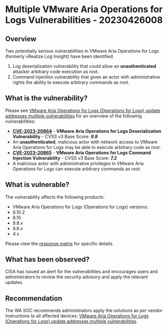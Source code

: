 # Multiple VMware Aria Operations for Logs Vulnerabilities - 20230426008

## Overview
Two potentially serious vulnerabilities in VMware Aria Operations for Logs (formerly vRealize Log Insight) have been identified.

1. Log deserialization vulnerability that could allow an **unauthenticated** attacker arbitrary code execution as root.
1. Command injection vulnerability that gives an actor with administrative rights the ability to execute arbitrary commands as root.

## What is the vulnerability?

Please see [VMware Aria Operations for Logs (Operations for Logs) update addresses multiple vulnerabilities](https://www.vmware.com/security/advisories/VMSA-2023-0007.html) for an overview of the following vulnerabilities:

- [**CVE-2023-20864**](https://cve.mitre.org/cgi-bin/cvename.cgi?name=CVE-2023-20864) - **VMware Aria Operations for Logs Deserialization Vulnerability** - CVSS v3 Base Score: ***9.8***
- An **unauthenticated**, malicious actor with network access to VMware Aria Operations for Logs may be able to execute arbitrary code as root.
- [**CVE-2023-20865**](https://cve.mitre.org/cgi-bin/cvename.cgi?name=CVE-2023-20865) - **VMware Aria Operations for Logs Command Injection Vulnerability** - CVSS v3 Base Score: ***7.2***
- A malicious actor with administrative privileges in VMware Aria Operations for Logs can execute arbitrary commands as root.

## What is vulnerable? 
The vulnerability affects the following products:

- VMware Aria Operations for Logs (Operations for Logs) versions:
- 8.10.2
- 8.10
- 8.8.x
- 8.6.x
- 4.x

Please view the [response matrix](https://www.vmware.com/security/advisories/VMSA-2023-0007.html) for specific details.

## What has been observed?
CISA has issued an alert for the vulnerabilities and encourages users and administrators to review the security advisory and apply the relevant updates.

## Recommendation
The WA SOC recommends administrators apply the solutions as per vendor instructions to all affected devices: [VMware Aria Operations for Logs (Operations for Logs) update addresses multiple vulnerabilities](https://www.vmware.com/security/advisories/VMSA-2023-0007.html).